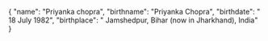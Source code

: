 {
  "name": "Priyanka chopra",
  "birthname": "Priyanka Chopra",
  "birthdate": " 18 July 1982",
  "birthplace": " Jamshedpur, Bihar (now in Jharkhand), India"
}
